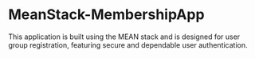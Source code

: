 # MeanStack-MembershipApp
This application is built using the MEAN stack and is designed for user group registration, featuring secure and dependable user authentication.
